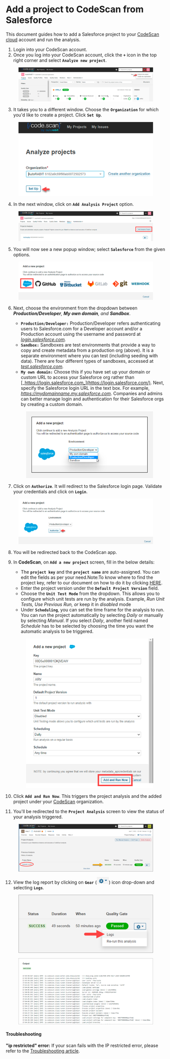 # Add a project to CodeScan from Salesforce

This document guides how to add a Salesforce project to your [CodeScan cloud](https://www.codescan.io/products/cloud/) account and run the analysis.

1. Login into your CodeScan account.
2. Once you log into your CodeScan account, click the **`+`** icon in the top right corner and select **`Analyze new project`**.

<figure><img src="../../../../.gitbook/assets/image (1) (1) (1) (1) (1) (1) (1) (1) (1) (1) (1) (1) (1) (1) (1) (1) (1) (1) (1) (1) (1) (1) (1) (1) (1) (1) (1) (1) (1) (1) (1) (1) (1) (1) (1) (1) (1) (1) (1) (1) (1) (1) (1) (1) (1) (1).png" alt=""><figcaption></figcaption></figure>

3. &#x20;It takes you to a different window. Choose the **`Organization`** for which you'd like to create a project. Click **`Set Up`**.

<figure><img src="../../../../.gitbook/assets/image (2) (1) (1) (1) (1) (1) (1) (1) (1) (1) (1) (1) (1) (1) (1) (1) (1) (1) (1) (1) (1) (1) (1) (1) (1) (1) (1) (1) (1) (1) (1) (1).png" alt=""><figcaption></figcaption></figure>

4. In the next window, click on **`Add Analysis Project`** option.

<figure><img src="../../../../.gitbook/assets/image (3) (1) (1) (1) (1) (1) (1) (1) (1) (1) (1) (1) (1) (1) (1) (1) (1) (1) (1) (1) (1) (1) (1) (1) (1) (1) (1) (1).png" alt=""><figcaption></figcaption></figure>

5. You will now see a new popup window; select **`Salesforce`** from the given options.

<figure><img src="../../../../.gitbook/assets/image (4) (1) (1) (1) (1) (1) (1) (1) (1) (1) (1) (1) (1) (1) (1) (1) (1) (1) (1) (1) (1) (1) (1) (1).png" alt=""><figcaption></figcaption></figure>

6.  Next, choose the environment from the dropdown between _**Production/Developer**, **My own domain**, and **Sandbox**_.

    * **`Production/Developer:`** Production/Developer refers authenticating users to Salesforce.com for a Developer account and/or a  Production account using the username and password at [_login.salesforce.com_](https://login.salesforce.com/)_._
    * **`Sandbox:`** Sandboxes are test environments that provide a way to copy and create metadata from a production org (above).  It is a separate environment where you can test (including seeding with data). There are four different types of sandboxes, accessed at [_test.salesforce.com_](https://test.salesforce.com/)_._
    * **`My own domain:`** Choose this if you have set up your domain or custom URL to access your Salesforce org rather than [_https://login.salesforce.com_](https://login.salesforce.com/). Next, specify the Salesforce login URL in the text box. For example, _https://mydomainname.my.salesforce.com_. Companies and admins can better manage login and authentication for their Salesforce orgs by creating a custom domain.

    <figure><img src="../../../../.gitbook/assets/image (6) (1) (1) (1) (1) (1) (1) (1) (1) (1) (1) (1) (1) (1) (1) (1) (1) (1) (1) (1) (1) (1).png" alt="" width="487"><figcaption></figcaption></figure>
7. Click on **`Authorize`**. It will redirect to the Salesforce login page. Validate your credentials and click on **`Login`**.

<figure><img src="../../../../.gitbook/assets/image (7) (1) (1) (1) (1) (1) (1) (1) (1) (1) (1) (1) (1) (1) (1) (1) (1) (1) (1) (1) (1).png" alt=""><figcaption></figcaption></figure>

8. You will be redirected back to the CodeScan app.
9.  In **CodeScan**, on **`Add a new project`** screen, fill in the below details:

    * The **`project key`** and the **`project name`** are auto-assigned. You can edit the fields as per your need.Note:To know where to find the project key, refer to our document on how to do it by clicking [HERE](../setting-up-a-codescan-cloud-organization/finding-your-project-key.md).
    * Enter the project version under the **`Default Project Version`** field.
    * Choose the **`Unit Test Mode`** from the dropdown. This allows you to configure which unit tests are run by the analysis. Example, _Run Unit Tests, Use Previous Run, or_ keep it in _disabled_ mode
    * Under **`Scheduling`**, you can set the time frame for the analysis to run. You can run the project automatically by selecting _Daily_ or manually by selecting _Manual_. If you select _Daily_, another field named _Schedule_ has to be selected by choosing the time you want the automatic analysis to be triggered.

    <figure><img src="../../../../.gitbook/assets/image (8) (1) (1) (1) (1) (1) (1) (1) (1) (1) (1) (1) (1) (1) (1) (1) (1) (1) (1) (1) (1).png" alt="" width="406"><figcaption></figcaption></figure>
10. Click **`Add and Run Now`**. This triggers the project analysis and the added project under your [CodeScan](https://www.codescan.io/) organization.
11. You'll be redirected to the **`Project Analysis`** screen to view the status of your analysis triggered.

<figure><img src="../../../../.gitbook/assets/image (9) (1) (1) (1) (1) (1) (1) (1) (1) (1) (1) (1) (1) (1) (1) (1) (1) (1) (1).png" alt=""><figcaption></figcaption></figure>

12. View the log report by clicking on **`Gear`** (![](<../../../../.gitbook/assets/image (10) (1) (1) (1) (1) (1) (1) (1) (1) (1) (1) (1) (1) (1) (1) (1) (1) (1) (1).png>)) icon drop-down and selecting **`Logs`**.

<figure><img src="../../../../.gitbook/assets/image (11) (1) (1) (1) (1) (1) (1) (1) (1) (1) (1) (1) (1) (1) (1) (1) (1) (1).png" alt=""><figcaption></figcaption></figure>

<figure><img src="../../../../.gitbook/assets/image (12) (1) (1) (1) (1) (1) (1) (1) (1) (1) (1) (1) (1) (1) (1) (1) (1) (1).png" alt=""><figcaption></figcaption></figure>

#### Troubleshooting

**"ip restricted" error:** If your scan fails with the IP restricted error, please refer to the [Troubleshooting article](https://knowledgebase.autorabit.com/codescan/docs/ip-restricted-issue).
